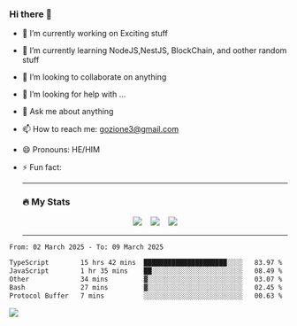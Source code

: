### Hi there 👋

<!--
**charlieScript/charlieScript** is a ✨ _special_ ✨ repository because its `README.md` (this file) appears on your GitHub profile.

Here are some ideas to get you started: -->

- 🔭 I’m currently working on Exciting stuff
- 🌱 I’m currently learning NodeJS,NestJS, BlockChain, and oother random stuff
- 👯 I’m looking to collaborate on anything
- 🤔 I’m looking for help with ...
- 💬 Ask me about anything
- 📫 How to reach me: gozione3@gmail.com
- 😄 Pronouns: HE/HIM
- ⚡ Fun fact:


  ---

  ### :fire: My Stats

  <div id="stats" align="center">
  <img src="http://github-readme-streak-stats.herokuapp.com?user=charlieScript&theme=dark&date_format=M%20j%5B%2C%20Y%5D" />&nbsp;&nbsp;&nbsp;
  <img src="https://github-readme-stats.vercel.app/api/top-langs/?username=charlieScript&layout=compact&theme=vision-friendly-dark"/>&nbsp;&nbsp;&nbsp;
  <img src="https://github-readme-stats.vercel.app/api?username=charlieScript&show_icons=true&theme=radical"/>
  </div>

  ---



<!--START_SECTION:waka-->

```txt
From: 02 March 2025 - To: 09 March 2025

TypeScript        15 hrs 42 mins  █████████████████████░░░░   83.97 %
JavaScript        1 hr 35 mins    ██░░░░░░░░░░░░░░░░░░░░░░░   08.49 %
Other             34 mins         ▓░░░░░░░░░░░░░░░░░░░░░░░░   03.07 %
Bash              27 mins         ▓░░░░░░░░░░░░░░░░░░░░░░░░   02.45 %
Protocol Buffer   7 mins          ░░░░░░░░░░░░░░░░░░░░░░░░░   00.63 %
```

<!--END_SECTION:waka-->
![](https://komarev.com/ghpvc/?username=charlieScript)
